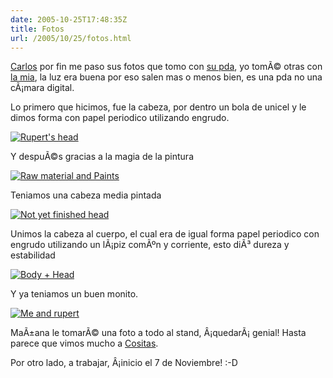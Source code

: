 ```yaml
---
date: 2005-10-25T17:48:35Z
title: Fotos
url: /2005/10/25/fotos.html
---
```


<p><a href="http://carloshit.blogspot.com">Carlos</a> por fin me paso sus fotos que tomo con <a href="http://welcome.hp.com/country/us/en/prodserv/handheld.html">su pda</a>, yo tomÃ© otras con <a href="http://www.palm.com/us/">la mia</a>, la luz era buena por eso salen mas o menos bien, es una pda no una cÃ¡mara digital.</p>
<p>Lo primero que hicimos, fue la cabeza, por dentro un bola de unicel y le dimos forma con papel periodico utilizando engrudo.</p>
<p><a href="http://static.flickr.com/32/56136642_1f756c5406.jpg"><img src="http://static.flickr.com/32/56136642_1f756c5406_t.jpg" alt="Rupert's head" /></a></p>
<p>Y despuÃ©s gracias a la magia de la pintura</p>
<p><a href="http://static.flickr.com/26/56136645_e3e47a6e38.jpg"><img src="http://static.flickr.com/26/56136645_e3e47a6e38_t.jpg" alt="Raw material and Paints" /></a></p>
<p>Teniamos una cabeza media pintada</p>
<p><a href="http://static.flickr.com/25/56136647_69cbe371c1.jpg"><img src="http://static.flickr.com/25/56136647_69cbe371c1_t.jpg" alt="Not yet finished head" /></a></p>
<p>Unimos la cabeza al cuerpo, el cual era de igual forma papel periodico con engrudo utilizando un lÃ¡piz comÃºn y corriente, esto diÃ³ dureza y estabilidad</p>
<p><a href="http://static.flickr.com/26/56136646_1d5e9acecf.jpg"><img src="http://static.flickr.com/26/56136646_1d5e9acecf_t.jpg" alt="Body + Head" /></a></p>
<p>Y ya teniamos un buen monito.</p>
<p><a href="http://static.flickr.com/28/56138057_9e8b62cf47.jpg"><img src="http://static.flickr.com/28/56138057_9e8b62cf47_t.jpg" alt="Me and rupert" /></a></p>
<p>MaÃ±ana le tomarÃ© una foto a todo al stand, Â¡quedarÃ¡ genial! Hasta parece que vimos mucho a <a href="http://www.esmas.com/canal5/canal5/402404.html">Cositas</a>.</p>
<p>Por otro lado, a trabajar, Â¡inicio el 7 de Noviembre! :-D</p>
